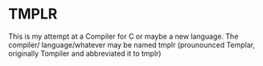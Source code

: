 # TMPLR
This is my attempt at a Compiler for C or maybe a new language. The compiler/
language/whatever may be named tmplr (prounounced Templar, originally Tompiler
and abbreviated it to tmplr)

